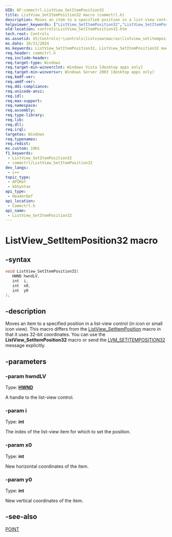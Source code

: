 ```yaml
---
UID: NF:commctrl.ListView_SetItemPosition32
title: ListView_SetItemPosition32 macro (commctrl.h)
description: Moves an item to a specified position in a list-view control (in icon or small icon view).
helpviewer_keywords: ["ListView_SetItemPosition32","ListView_SetItemPosition32 macro [Windows Controls]","_win32_ListView_SetItemPosition32","_win32_ListView_SetItemPosition32_cpp","commctrl/ListView_SetItemPosition32","controls.ListView_SetItemPosition32","controls._win32_ListView_SetItemPosition32"]
old-location: controls\ListView_SetItemPosition32.htm
tech.root: Controls
ms.assetid: VS|Controls|~\controls\listview\macros\listview_setitemposition32.htm
ms.date: 10/21/2024
ms.keywords: ListView_SetItemPosition32, ListView_SetItemPosition32 macro [Windows Controls], _win32_ListView_SetItemPosition32, _win32_ListView_SetItemPosition32_cpp, commctrl/ListView_SetItemPosition32, controls.ListView_SetItemPosition32, controls._win32_ListView_SetItemPosition32
req.header: commctrl.h
req.include-header: 
req.target-type: Windows
req.target-min-winverclnt: Windows Vista [desktop apps only]
req.target-min-winversvr: Windows Server 2003 [desktop apps only]
req.kmdf-ver: 
req.umdf-ver: 
req.ddi-compliance: 
req.unicode-ansi: 
req.idl: 
req.max-support: 
req.namespace: 
req.assembly: 
req.type-library: 
req.lib: 
req.dll: 
req.irql: 
targetos: Windows
req.typenames: 
req.redist: 
ms.custom: 19H1
f1_keywords:
 - ListView_SetItemPosition32
 - commctrl/ListView_SetItemPosition32
dev_langs:
 - c++
topic_type:
 - APIRef
 - kbSyntax
api_type:
 - HeaderDef
api_location:
 - Commctrl.h
api_name:
 - ListView_SetItemPosition32
---
```


# ListView_SetItemPosition32 macro

## -syntax

```cpp
void ListView_SetItemPosition32(
   HWND hwndLV,
   int  i,
   int  x0,
   int  y0
);
```


## -description

Moves an item to a specified position in a list-view control (in icon or small icon view). This macro differs from the <a href="/windows/desktop/api/commctrl/nf-commctrl-listview_setitemposition">ListView_SetItemPosition</a> macro in that it uses 32-bit coordinates. You can use the <b>ListView_SetItemPosition32</b> macro or send the <a href="/windows/desktop/Controls/lvm-setitemposition32">LVM_SETITEMPOSITION32</a> message explicitly.

## -parameters

### -param hwndLV

Type: <b><a href="/windows/desktop/WinProg/windows-data-types">HWND</a></b>

A handle to the list-view control.

### -param i

Type: <b>int</b>

The index of the list-view item for which to set the position.

### -param x0

Type: <b>int</b>

New horizontal coordinates of the item.

### -param y0

Type: <b>int</b>

New vertical coordinates of the item.

## -see-also

<a href="/windows/win32/api/windef/ns-windef-point">POINT</a>
